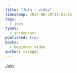 ```yaml
---
title: "Join - video"
timestamp: 2015-06-20T11:01:52
tags:
  - join
types:
  - screencast
published: true
books:
  - beginner_video
author: szabgab
---
```



Join


<slidecast file="beginner-perl/join" youtube="BaBI4y_skwc" />
